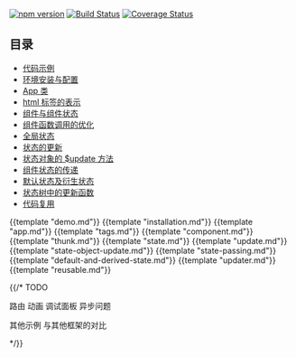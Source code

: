 [![npm version](https://badge.fury.io/js/affjs.svg)](https://badge.fury.io/js/affjs)
[![Build Status](https://travis-ci.org/reusee/aff.svg?branch=master)](https://travis-ci.org/reusee/aff)
[![Coverage Status](https://coveralls.io/repos/github/reusee/aff/badge.svg?branch=master)](https://coveralls.io/github/reusee/aff?branch=master)

## 目录

* [代码示例](#demo)
* [环境安装与配置](#installation)
* [App 类](#app)
* [html 标签的表示](#tags)
* [组件与组件状态](#component)
* [组件函数调用的优化](#thunk)
* [全局状态](#state)
* [状态的更新](#update)
* [状态对象的 $update 方法](#state-object-update)
* [组件状态的传递](#state-passing)
* [默认状态及衍生状态](#default-and-derived-state)
* [状态树中的更新函数](#updater)
* [代码复用](#reusable)

{{template "demo.md"}}
{{template "installation.md"}}
{{template "app.md"}}
{{template "tags.md"}}
{{template "component.md"}}
{{template "thunk.md"}}
{{template "state.md"}}
{{template "update.md"}}
{{template "state-object-update.md"}}
{{template "state-passing.md"}}
{{template "default-and-derived-state.md"}}
{{template "updater.md"}}
{{template "reusable.md"}}

{{/* TODO

路由
动画
调试面板
异步问题

其他示例
与其他框架的对比

*/}}
